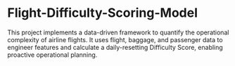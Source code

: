 # Flight-Difficulty-Scoring-Model
This project implements a data-driven framework to quantify the operational complexity of airline flights. It uses flight, baggage, and passenger data to engineer features and calculate a daily-resetting Difficulty Score, enabling proactive operational planning.
